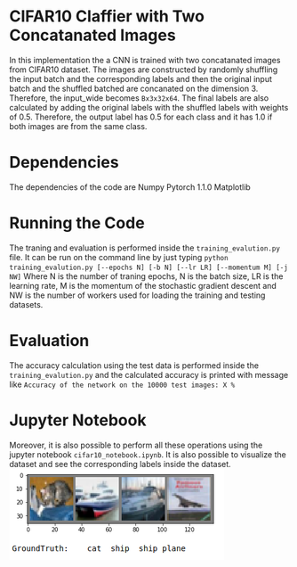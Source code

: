 # CIFAR10 Claffier with Two Concatanated Images
In this implementation the a CNN is trained with two concatanated images from CIFAR10 dataset. The images are constructed by randomly shuffling the input batch and the corresponding labels and then the original input batch and the shuffled batched are concanated on the dimension 3. Therefore, the input_wide becomes `Bx3x32x64`. The final labels are also calculated by adding the original labels with the shuffled labels with weights of 0.5. Therefore, the output label has 0.5 for each class and it has 1.0 if both images are from the same class. 
# Dependencies
The dependencies of the code are 
Numpy
Pytorch 1.1.0
Matplotlib
# Running the Code
The traning and evaluation is performed inside the `training_evalution.py` file. It can be run on the command line by just typing
`python training_evalution.py [--epochs N] [-b N] [--lr LR] [--momentum M] [-j NW]`
Where N is the number of traning epochs, N is the batch size, LR is the learning rate, M is the momentum of the stochastic gradient descent and NW is the number of workers used for loading the training and testing datasets. 
# Evaluation
The accuracy calculation using the test data is performed inside the `training_evalution.py` and the calculated accuracy is printed with message like
`Accuracy of the network on the 10000 test images: X %` 
# Jupyter Notebook
Moreover, it is also possible to perform all these operations using  the jupyter notebook `cifar10_notebook.ipynb`. It is also possible to visualize the dataset and see the corresponding labels inside the dataset. 
![A sample of the visualization](./assets/dataset_visualize.png?raw=true "Title")
